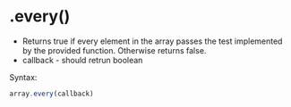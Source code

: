 

# .every()
* Returns true if every element in the array passes the test implemented by the
  provided function. Otherwise returns false.
* callback - should retrun boolean

Syntax:
```javascript
array.every(callback)
```
